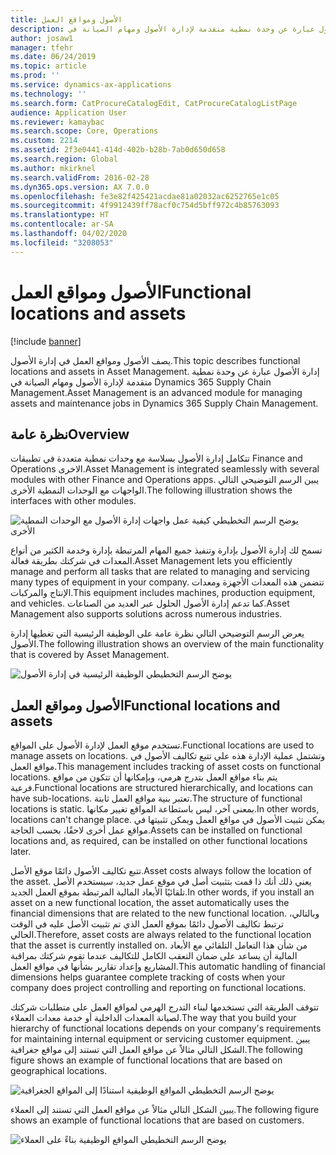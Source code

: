 ```yaml
---
title: الأصول ومواقع العمل
description: يصف الأصول ومواقع العمل في إدارة الأصول. إدارة الأصول عبارة عن وحدة نمطية متقدمة لإدارة الأصول ومهام الصيانة في Dynamics 365 Supply Chain Management.
author: josaw1
manager: tfehr
ms.date: 06/24/2019
ms.topic: article
ms.prod: ''
ms.service: dynamics-ax-applications
ms.technology: ''
ms.search.form: CatProcureCatalogEdit, CatProcureCatalogListPage
audience: Application User
ms.reviewer: kamaybac
ms.search.scope: Core, Operations
ms.custom: 2214
ms.assetid: 2f3e0441-414d-402b-b28b-7ab0d650d658
ms.search.region: Global
ms.author: mkirknel
ms.search.validFrom: 2016-02-28
ms.dyn365.ops.version: AX 7.0.0
ms.openlocfilehash: fe3e82f425421acdae81a02032ac6252765e1c05
ms.sourcegitcommit: 4f9912439ff78acf0c754d5bff972c4b85763093
ms.translationtype: HT
ms.contentlocale: ar-SA
ms.lasthandoff: 04/02/2020
ms.locfileid: "3208053"
---
```

# <a name="functional-locations-and-assets"></a><span data-ttu-id="67b50-104">الأصول ومواقع العمل</span><span class="sxs-lookup"><span data-stu-id="67b50-104">Functional locations and assets</span></span>

[!include [banner](../../includes/banner.md)]

 

<span data-ttu-id="67b50-105">يصف الأصول ومواقع العمل في إدارة الأصول.</span><span class="sxs-lookup"><span data-stu-id="67b50-105">This topic describes functional locations and assets in Asset Management.</span></span> <span data-ttu-id="67b50-106">إدارة الأصول عبارة عن وحدة نمطية متقدمة لإدارة الأصول ومهام الصيانة في Dynamics 365 Supply Chain Management.</span><span class="sxs-lookup"><span data-stu-id="67b50-106">Asset Management is an advanced module for managing assets and maintenance jobs in Dynamics 365 Supply Chain Management.</span></span>

## <a name="overview"></a><span data-ttu-id="67b50-107">نظرة عامة</span><span class="sxs-lookup"><span data-stu-id="67b50-107">Overview</span></span>

<span data-ttu-id="67b50-108">تتكامل إدارة الأصول بسلاسة مع وحدات نمطية متعددة في تطبيقات Finance and Operations الاخرى.</span><span class="sxs-lookup"><span data-stu-id="67b50-108">Asset Management is integrated seamlessly with several modules with other Finance and Operations apps.</span></span> <span data-ttu-id="67b50-109">يبين الرسم التوضيحي التالي الواجهات مع الوحدات النمطية الأخرى.</span><span class="sxs-lookup"><span data-stu-id="67b50-109">The following illustration shows the interfaces with other modules.</span></span>

![يوضح الرسم التخطيطي كيفية عمل واجهات إدارة الأصول مع الوحدات النمطية الأخرى](media/01-overview-image.png)

<span data-ttu-id="67b50-111">تسمح لك إدارة الأصول بإدارة وتنفيذ جميع المهام المرتبطة بإدارة وخدمة الكثير من أنواع المعدات في شركتك بطريقة فعالة.</span><span class="sxs-lookup"><span data-stu-id="67b50-111">Asset Management lets you efficiently manage and perform all tasks that are related to managing and servicing many types of equipment in your company.</span></span> <span data-ttu-id="67b50-112">تتضمن هذه المعدات الأجهزة ومعدات الإنتاج والمركبات.</span><span class="sxs-lookup"><span data-stu-id="67b50-112">This equipment includes machines, production equipment, and vehicles.</span></span> <span data-ttu-id="67b50-113">كما تدعم إدارة الأصول الحلول عبر العديد من الصناعات.</span><span class="sxs-lookup"><span data-stu-id="67b50-113">Asset Management also supports solutions across numerous industries.</span></span>

<span data-ttu-id="67b50-114">يعرض الرسم التوضيحي التالي نظرة عامة على الوظيفة الرئيسية التي تغطيها إدارة الأصول.</span><span class="sxs-lookup"><span data-stu-id="67b50-114">The following illustration shows an overview of the main functionality that is covered by Asset Management.</span></span>

![يوضح الرسم التخطيطي الوظيفة الرئيسية في إدارة الأصول](media/02-overview-image.png)

## <a name="functional-locations-and-assets"></a><span data-ttu-id="67b50-116">الأصول ومواقع العمل</span><span class="sxs-lookup"><span data-stu-id="67b50-116">Functional locations and assets</span></span>

<span data-ttu-id="67b50-117">تستخدم موقع العمل لإدارة الأصول على المواقع.</span><span class="sxs-lookup"><span data-stu-id="67b50-117">Functional locations are used to manage assets on locations.</span></span> <span data-ttu-id="67b50-118">وتشتمل عملية الإدارة هذه علي تتبع تكاليف الأصول في مواقع العمل.</span><span class="sxs-lookup"><span data-stu-id="67b50-118">This management includes tracking of asset costs on functional locations.</span></span> <span data-ttu-id="67b50-119">يتم بناء مواقع العمل بتدرج هرمي، وبإمكانها أن تتكون من مواقع فرعية.</span><span class="sxs-lookup"><span data-stu-id="67b50-119">Functional locations are structured hierarchically, and locations can have sub-locations.</span></span> <span data-ttu-id="67b50-120">تعتبر بنية مواقع العمل ثابتة.</span><span class="sxs-lookup"><span data-stu-id="67b50-120">The structure of functional locations is static.</span></span> <span data-ttu-id="67b50-121">بمعنى آخر، ليس باستطاعة المواقع تغيير مكانها.</span><span class="sxs-lookup"><span data-stu-id="67b50-121">In other words, locations can't change place.</span></span> <span data-ttu-id="67b50-122">يمكن تثبيت الأصول في مواقع العمل ويمكن تثبيتها في مواقع عمل أخرى لاحقًا، بحسب الحاجة.</span><span class="sxs-lookup"><span data-stu-id="67b50-122">Assets can be installed on functional locations and, as required, can be installed on other functional locations later.</span></span>

<span data-ttu-id="67b50-123">تتبع تكاليف الأصول دائمًا موقع الأصل.</span><span class="sxs-lookup"><span data-stu-id="67b50-123">Asset costs always follow the location of the asset.</span></span> <span data-ttu-id="67b50-124">يعني ذلك أنك ذا قمت بتثبيت أصل في موقع عمل جديد، سيستخدم الأصل تلقائيًا الأبعاد المالية المرتبطة بموقع العمل الجديد.</span><span class="sxs-lookup"><span data-stu-id="67b50-124">In other words, if you install an asset on a new functional location, the asset automatically uses the financial dimensions that are related to the new functional location.</span></span> <span data-ttu-id="67b50-125">وبالتالي، ترتبط تكاليف الأصول دائمًا بموقع العمل الذي تم تثبيت الأصل عليه في الوقت الحالي.</span><span class="sxs-lookup"><span data-stu-id="67b50-125">Therefore, asset costs are always related to the functional location that the asset is  currently installed on.</span></span> <span data-ttu-id="67b50-126">من شأن هذا التعامل التلقائي مع الأبعاد المالية أن يساعد على ضمان التعقب الكامل للتكاليف عندما تقوم شركتك بمراقبة المشاريع وإعداد تقارير بشأنها في مواقع العمل.</span><span class="sxs-lookup"><span data-stu-id="67b50-126">This automatic handling of financial dimensions helps guarantee complete tracking of costs when your company does project controlling and reporting on functional locations.</span></span>

<span data-ttu-id="67b50-127">تتوقف الطريقة التي تستخدمها لبناء التدرج الهرمي لمواقع العمل على متطلبات شركتك لصيانة المعدات الداخلية أو خدمة معدات العملاء.</span><span class="sxs-lookup"><span data-stu-id="67b50-127">The way that you build your hierarchy of functional locations depends on your company's requirements for maintaining internal equipment or servicing customer equipment.</span></span> <span data-ttu-id="67b50-128">يبين الشكل التالي مثالاً عن مواقع العمل التي تستند إلى مواقع جغرافية.</span><span class="sxs-lookup"><span data-stu-id="67b50-128">The following figure shows an example of functional locations that are based on geographical locations.</span></span>

![يوضح الرسم التخطيطي المواقع الوظيفية استنادًا إلى المواقع الجغرافية](media/03-overview-image.png)

<span data-ttu-id="67b50-130">يبين الشكل التالي مثالاً عن مواقع العمل التي تستند إلى العملاء.</span><span class="sxs-lookup"><span data-stu-id="67b50-130">The following figure shows an example of functional locations that are based on customers.</span></span>

![يوضح الرسم التخطيطي المواقع الوظيفية بناءً على العملاء](media/04-overview-image.png)
